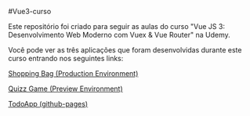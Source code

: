 #Vue3-curso

Este repositório foi criado para seguir as aulas do curso "Vue JS 3: Desenvolvimento Web Moderno com Vuex & Vue Router" na Udemy.

Você pode ver as três aplicações que foram desenvolvidas durante este curso entrando nos seguintes links:

[Shopping Bag (Production Environment)](https://vue3-curso-d80eum7bh-andrewcrescencio.vercel.app/#/)

[Quizz Game (Preview Environment)](https://vue3-curso-8jqgfrah4-andrewcrescencio.vercel.app)

[TodoApp (github-pages)](https://andrewcrescencio.github.io/vue3-curso/)
